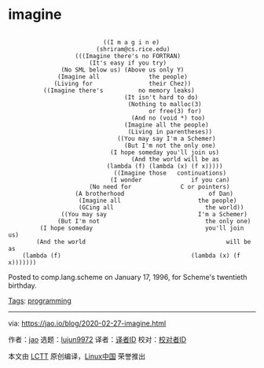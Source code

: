 [#]: subject: "imagine"
[#]: via: "https://jao.io/blog/2020-02-27-imagine.html"
[#]: author: "jao https://jao.io"
[#]: collector: "lujun9972"
[#]: translator: " "
[#]: reviewer: " "
[#]: publisher: " "
[#]: url: " "

imagine
======



```

                           ((I m a g i n e)
                         (shriram@cs.rice.edu)
                   (((Imagine there's no FORTRAN)
                       (It's easy if you try)
               (No SML below us) (Above us only Y)
              (Imagine all              the people)
             (Living for                their Chez))
          ((Imagine there's          no memory leaks)
                                 (It isn't hard to do)
                                  (Nothing to malloc(3)
                                        or free(3) for)
                                   (And no (void *) too)
                                 (Imagine all the people)
                                  (Living in parentheses))
                               ((You may say I'm a Schemer)
                                 (But I'm not the only one)
                             (I hope someday you'll join us)
                                   (And the world will be as
                            (lambda (f) (lambda (x) (f x)))))
                              ((Imagine those   continuations)
                             (I wonder              if you can)
                       (No need for              C or pointers)
                   (A brotherhood                        of Dan)
                    (Imagine all                      the people)
                    (GCing all                          the world))
               ((You may say                          I'm a Schemer)
              (But I'm not                              the only one)
         (I hope someday                                you'll join us)
        (And the world                                        will be as
    (lambda (f)                                     (lambda (x) (f x)))))))

```

Posted to comp.lang.scheme on January 17, 1996, for Scheme's twentieth birthday.

[Tags][1]: [programming][2]

--------------------------------------------------------------------------------

via: https://jao.io/blog/2020-02-27-imagine.html

作者：[jao][a]
选题：[lujun9972][b]
译者：[译者ID](https://github.com/译者ID)
校对：[校对者ID](https://github.com/校对者ID)

本文由 [LCTT](https://github.com/LCTT/TranslateProject) 原创编译，[Linux中国](https://linux.cn/) 荣誉推出

[a]: https://jao.io
[b]: https://github.com/lujun9972
[1]: https://jao.io/blog/tags.html
[2]: https://jao.io/blog/tag-programming.html
